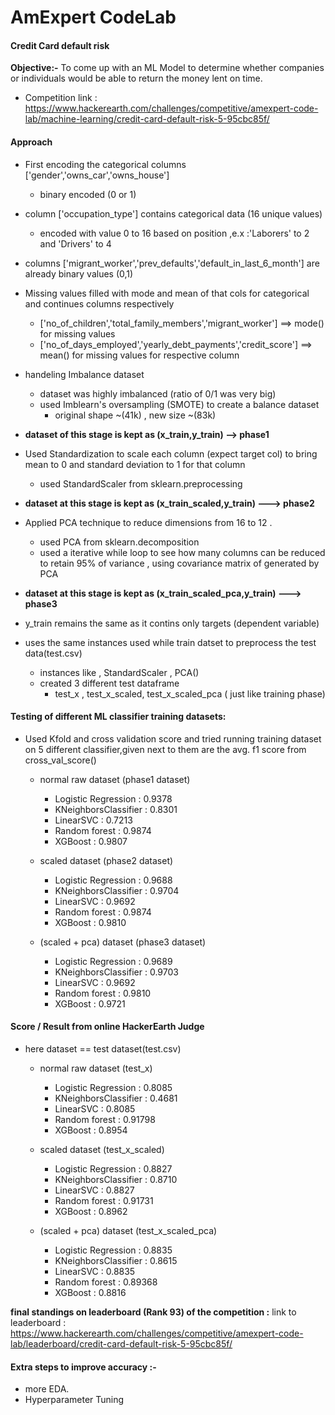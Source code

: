 
# AmExpert CodeLab

#### Credit Card default risk 

**Objective:-** To come up with an ML Model to determine whether companies or individuals would be able to return the money lent on time.
- Competition link : https://www.hackerearth.com/challenges/competitive/amexpert-code-lab/machine-learning/credit-card-default-risk-5-95cbc85f/


#### Approach 

- First encoding the categorical columns ['gender','owns_car','owns_house']
    - binary encoded (0 or  1)
- column ['occupation_type'] contains categorical data (16 unique values)
    - encoded with value 0 to 16 based on position ,e.x :'Laborers' to 2 and 'Drivers' to 4
- columns ['migrant_worker','prev_defaults','default_in_last_6_month'] are already binary values (0,1)

- Missing values filled with mode and mean of that cols for categorical and continues columns respectively
    - ['no_of_children','total_family_members','migrant_worker'] ==> mode() for missing values
    - ['no_of_days_employed','yearly_debt_payments','credit_score'] ==> mean() for missing values for respective column

- handeling Imbalance dataset
    - dataset was highly imbalanced (ratio of 0/1 was very big)
    - used Imblearn's oversampling (SMOTE) to create a balance dataset
        - original shape ~(41k) , new size ~(83k)

- **dataset of this stage is kept as (x_train,y_train) --> phase1**

- Used Standardization to scale each column (expect target col) to bring mean to 0 and standard deviation to 1 for that column
    - used StandardScaler from sklearn.preprocessing

- **dataset at this stage is kept as (x_train_scaled,y_train) ---> phase2**

- Applied PCA technique to reduce dimensions from 16 to 12 .
    - used PCA from sklearn.decomposition
    - used a iterative while loop to see how many columns can be reduced to retain 95% of variance , using covariance matrix of generated by PCA

- **dataset at this stage is kept as (x_train_scaled_pca,y_train) ---> phase3**

- y_train remains the same as it contins only targets (dependent variable)

- uses the same instances used while train datset to preprocess the test data(test.csv)
    - instances like , StandardScaler , PCA()
    - created 3 different test dataframe
        - test_x , test_x_scaled, test_x_scaled_pca ( just like training phase)


#### Testing of different ML classifier training datasets:

- Used Kfold and cross validation score and tried running training dataset on 5 different classifier,given next to them are the avg. f1 score from cross_val_score()
    - normal raw dataset (phase1 dataset)
        - Logistic Regression : 0.9378
        - KNeighborsClassifier : 0.8301
        - LinearSVC : 0.7213
        - Random forest : 0.9874
        - XGBoost : 0.9807

    - scaled dataset (phase2 dataset)
        - Logistic Regression : 0.9688
        - KNeighborsClassifier : 0.9704
        - LinearSVC : 0.9692
        - Random forest : 0.9874
        - XGBoost : 0.9810
    
    - (scaled + pca) dataset (phase3 dataset)
        - Logistic Regression : 0.9689
        - KNeighborsClassifier : 0.9703
        - LinearSVC : 0.9692
        - Random forest : 0.9810
        - XGBoost : 0.9721
    


#### Score / Result from online HackerEarth Judge   

- here dataset == test dataset(test.csv)
    - normal raw dataset (test_x)
        - Logistic Regression : 0.8085
        - KNeighborsClassifier : 0.4681
        - LinearSVC : 0.8085
        - Random forest : 0.91798
        - XGBoost : 0.8954

    - scaled dataset (test_x_scaled)
        - Logistic Regression : 0.8827
        - KNeighborsClassifier : 0.8710
        - LinearSVC : 0.8827
        - Random forest : 0.91731
        - XGBoost : 0.8962
    
    - (scaled + pca) dataset (test_x_scaled_pca)
        - Logistic Regression : 0.8835
        - KNeighborsClassifier : 0.8615
        - LinearSVC : 0.8835
        - Random forest : 0.89368
        - XGBoost : 0.8816
    
    


**final standings on leaderboard (Rank 93) of the competition :**
link to leaderboard : https://www.hackerearth.com/challenges/competitive/amexpert-code-lab/leaderboard/credit-card-default-risk-5-95cbc85f/


#### Extra steps to improve accuracy :-

 - more EDA.
 - Hyperparameter Tuning
    
